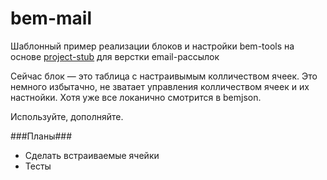 bem-mail
========

Шаблонный пример реализации блоков и настройки bem-tools на основе [project-stub](http://github.com/bem/project-stub) для верстки email-рассылок 

Сейчас блок — это таблица с настраивымым колличеством ячеек. Это немного избытачно, не зватает управления колличеством ячеек и их настнойки. Хотя уже все локанично смотрится в bemjson. 

Используйте, дополняйте.

###Планы###
  * Сделать встраиваемые ячейки
  * Тесты


